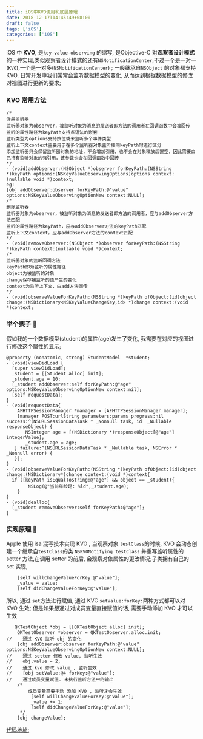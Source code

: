 ```yaml
---
title: iOS中KVO使用和底层原理
date: 2018-12-17T14:45:49+08:00 
draft: false
tags: ['iOS']
categories: ['iOS']
---
```


iOS 中 **KVO**, 是`key-value-observing` 的缩写, 是Objective-C 对**观察者设计模式**的一种实现,类似观察者设计模式的还有`NSNotificationCenter`,不过一个是一对一(`KVO`),一个是一对多(`NSNotificationCenter`) ; 一般继承自`NSObject` 的对象都支持KVO. 日常开发中我们常常会监听数据模型的变化, 从而达到根据数据模型的修改对视图进行更新的要求;

### KVO 常用方法

```
/*
注册监听器
监听器对象为observer，被监听对象为消息的发送者即方法的调用者在回调函数中会被回传
监听的属性路径为keyPath支持点语法的嵌套
监听类型为options支持按位或来监听多个事件类型
监听上下文context主要用于在多个监听器对象监听相同keyPath时进行区分
添加监听器只会保留监听器对象的地址，不会增加引用，也不会在对象释放后置空，因此需要自己持有监听对象的强引用，该参数也会在回调函数中回传
*/
- (void)addObserver:(NSObject *)observer forKeyPath:(NSString *)keyPath options:(NSKeyValueObservingOptions)options context:(nullable void *)context;
eg:
[obj addObserver:observer forKeyPath:@"value" options:NSKeyValueObservingOptionNew context:NULL];
/*
删除监听器
监听器对象为observer，被监听对象为消息的发送者即方法的调用者，应与addObserver方法匹配
监听的属性路径为keyPath，应与addObserver方法的keyPath匹配
监听上下文context，应与addObserver方法的context匹配
*/
- (void)removeObserver:(NSObject *)observer forKeyPath:(NSString *)keyPath context:(nullable void *)context;
/*
监听器对象的监听回调方法
keyPath即为监听的属性路径
object为被监听的对象
change保存被监听的值产生的变化
context为监听上下文，由add方法回传
*/
- (void)observeValueForKeyPath:(NSString *)keyPath ofObject:(id)object change:(NSDictionary<NSKeyValueChangeKey,id> *)change context:(void *)context;
```

### 举个栗子 🌰

假如我的一个数据模型(student)的属性(age)发生了变化, 我需要在对应的视图进行修改这个属性的显示;

```
@property (nonatomic, strong) StudentModel  *student;
- (void)viewDidLoad {
  [super viewDidLoad];
  _student = [[Student alloc] init];
  _student.age = 10;
  [_student addObserver:self forKeyPath:@"age" options:NSKeyValueObservingOptionNew context:nil];
  [self requestData];
}
- (void)requestData{
    AFHTTPSessionManager *manager = [AFHTTPSessionManager manager];
    [manager POST:urlString parameters:params progress:nil success:^(NSURLSessionDataTask * _Nonnull task, id  _Nullable responseObject) {
       NSInteger age = [(NSDictionary *)responseObject[@"age"] integerValue];
       _student.age = age;
   } failure:^(NSURLSessionDataTask * _Nullable task, NSError * _Nonnull error) {
   }];
}
- (void)observeValueForKeyPath:(NSString *)keyPath ofObject:(id)object change:(NSDictionary*)change context:(void *)context{
  if ([keyPath isEqualToString:@"age"] && object == _student){
        NSLog(@"当前年龄是: %ld",_student.age);
    }
}
- (void)dealloc{
  [_student removeObserver:self forKeyPath:@"age"];
}
```

### 实现原理 🚀

Apple 使用 isa 混写技术实现 KVO , 当观察对象 `testClass`的时候, KVO 会动态创建一个继承自`testClass`的类 `NSKVONotifying_testClass` 并重写监听属性的 setter 方法,在调用 setter 的前后, 会观察对象属性的更改情况;子类拥有自己的 set 实现,

```
    [self willChangeValueForKey:@"value"];
    _value = value;
    [self didChangeValueForKey:@"value"];
```

所以, 通过 `set`方法进行赋值, 通过 KVC `setValue:forKey:`两种方式都可以对 KVO 生效; 但是如果想通过对成员变量直接赋值的话, 需要手动添加 KVO 才可以生效

```
   QKTestObject *obj = [[QKTestObject alloc] init];
    QKTestObserver *observer = QKTestObserver.alloc.init;
//    通过 KVO 监听 obj 的变化
    [obj addObserver:observer forKeyPath:@"value" options:NSKeyValueObservingOptionNew context:NULL];
//    通过 setter 修改 value, 监听生效
//    obj.value = 2;
//    通过 kvo 修改 value , 监听生效
//    [obj setValue:@4 forKey:@"value"];
//    通过成员变量赋值. 未执行监听方法中的输出
    /*
        成员变量需要手动 添加 KVO , 监听才会生效
         [self willChangeValueForKey:@"value"];
         _value += 1;
         [self didChangeValueForKey:@"value"];
     */
    [obj changeValue];
```

[代码地址:](https://gitee.com/SuQiankun/iOSTestTool/blob/master/testTool/KVO/QKKVOTestCtrl.m)
